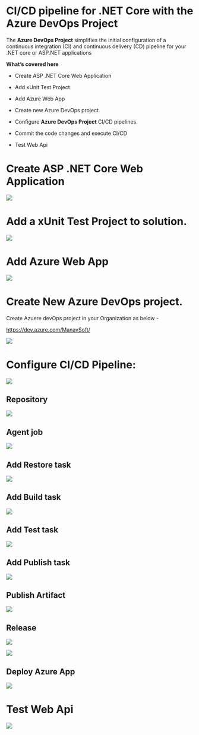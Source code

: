 # CI/CD pipeline for .NET Core with the Azure DevOps Project

The **Azure DevOps Project** simplifies the initial configuration of a continuous integration (CI) and continuous delivery (CD) pipeline for your .NET core or ASP.NET applications

**What’s covered here**

-   Create ASP .NET Core Web Application

-   Add xUnit Test Project

-   Add Azure Web App

-   Create new Azure DevOps project

-   Configure **Azure DevOps Project** CI/CD pipelines.

-   Commit the code changes and execute CI/CD

-   Test Web Api

# Create ASP .NET Core Web Application

![](media/43ff5690482f7da9a918510411a430a4.png)

# Add a xUnit Test Project to solution.

![](media/fb2d28e7f1a359935b47fd508c5e7345.png)

# Add Azure Web App

![](media/11b17320fa44116fa98a7cb58865ce59.png)

# Create New Azure DevOps project.

Create Azuere devOps project in your Organization as below -

<https://dev.azure.com/ManavSoft/>

![](media/9554905e0c64d3a63fd0cea517a0b8f1.png)

# Configure CI/CD Pipeline:

![](media/8964c26a44d637fbf161738a88966cf0.png)

## Repository

![](media/b00b28a4104fdddef6f68b87ff550838.png)

## Agent job

![](media/8650506978d8284f6d11fff363fc499f.png)

## Add Restore task

![](media/a35f1b76aca3de2f59647b21ef77520f.png)

## Add Build task

![](media/4cfceaf5c2525767e5d18448fa5a7a15.png)

## Add Test task

![](media/8e4a1eb48f001e417020d4735fbc6719.png)

## Add Publish task

![](media/08ddb7a8523bf8c8b99894557d6fef1c.png)

## Publish Artifact

![](media/09bb3565e325b0bfc9fdb40b90d41a7f.png)

## Release

![](media/03eb326242886697d01cda91d68528cd.png)

![](media/f1cdb80ecfac0c8212acbcbf22177ed2.png)

## Deploy Azure App

![](media/58559fc9406102a44db23aabf41480cf.png)

# Test Web Api

![](media/db000dc5fbbc8aa8d8b6b20b5e1fa0b2.png)
